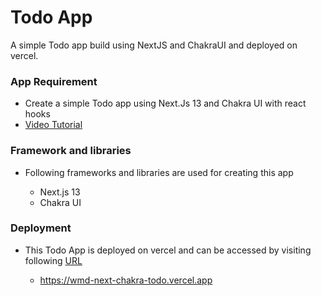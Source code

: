 # Todo App

A simple Todo app build using NextJS and ChakraUI and deployed on vercel.

### App Requirement

- Create a simple Todo app using Next.Js 13 and Chakra UI with react hooks
- [Video Tutorial](https://youtu.be/Y1FwWlBFUi8)

### Framework and libraries

- Following frameworks and libraries are used for creating this app

  - Next.js 13
  - Chakra UI

### Deployment

- This Todo App is deployed on vercel and can be accessed by visiting following [URL](https://wmd-next-chakra-todo.vercel.app)

  - https://wmd-next-chakra-todo.vercel.app
